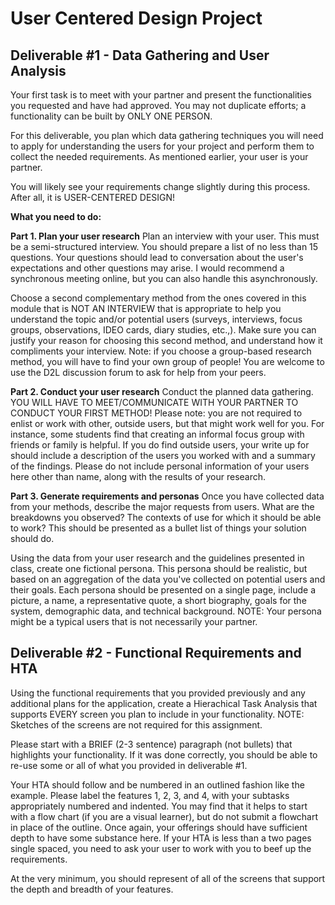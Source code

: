 # User Centered Design Project
## Deliverable #1 - Data Gathering and User Analysis
Your first task is to meet with your partner and present the functionalities you requested and have had approved. You may not duplicate efforts; a functionality can be built by ONLY ONE PERSON.

For this deliverable, you plan which data gathering techniques you will need to apply for understanding the users for your project and perform them to collect the needed requirements. As mentioned earlier, your user is your partner.

You will likely see your requirements change slightly during this process. After all, it is USER-CENTERED DESIGN!

**What you need to do:**

**Part 1. Plan your user research**
Plan an interview with your user. This must be a semi-structured interview. You should prepare a list of no less than 15 questions. Your questions should lead to conversation about the user's expectations and other questions may arise. I would recommend a synchronous meeting online, but you can also handle this asynchronously. 

Choose a second complementary method from the ones covered in this module that is NOT AN INTERVIEW that is appropriate to help you understand the topic and/or potential users (surveys, interviews, focus groups, observations, IDEO cards, diary studies, etc.,). Make sure you can justify your reason for choosing this second method, and understand how it compliments your interview.  Note: if you choose a group-based research method, you will have to find your own group of people!  You are welcome to use the D2L discussion forum to ask for help from your peers. 

**Part 2. Conduct your user research**
Conduct the planned data gathering. YOU WILL HAVE TO MEET/COMMUNICATE WITH YOUR PARTNER TO CONDUCT YOUR FIRST METHOD!  Please note: you are not required to enlist or work with other, outside users, but that might work well for you. For instance, some students find that creating an informal focus group with friends or family is helpful.  If you do find outside users, your write up for should include a description of the users you worked with and a summary of the findings.  Please do not include personal information of your users here other than name, along with the results of your research. 

**Part 3. Generate requirements and personas**
Once you have collected data from your methods, describe the major requests from users. What are the breakdowns you observed? The contexts of use for which it should be able to work? This should be presented as a bullet list of things your solution should do.

Using the data from your user research and the guidelines presented in class, create one fictional persona. This persona should be realistic, but based on an aggregation of the data you've collected on potential users and their goals. Each persona should be presented on a single page, include a picture, a name, a representative quote, a short biography, goals for the system, demographic data, and technical background. NOTE: Your persona might be a typical users that is not necessarily your partner.

## Deliverable #2 - Functional Requirements and HTA
Using the functional requirements that you provided previously and any additional plans for the application, create a Hierachical Task Analysis that supports EVERY screen you plan to include in your functionality.  NOTE: Sketches of the screens are not required for this assignment. 

Please start with a BRIEF (2-3 sentence) paragraph (not bullets) that highlights your functionality. If it was done correctly, you should be able to re-use some or all of what you provided in deliverable #1.   

Your HTA should follow and be numbered in an outlined fashion like the example. Please label the features 1, 2, 3, and 4, with your subtasks appropriately numbered and indented.  You may find that it helps to start with a flow chart (if you are a visual learner), but do not submit a flowchart in place of the outline. Once again, your offerings should have sufficient depth to have some substance here.  If your HTA is less than a two pages single spaced, you need to ask your user to work with you to beef up the requirements.  

At the very minimum, you should represent of all of the screens that support the depth and breadth of your features.
